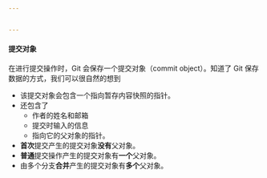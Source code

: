 ```yaml
---


---
```


<h4 id="提交对象">提交对象</h4>
<p>在进行提交操作时，Git 会保存一个提交对象（commit object）。知道了 Git 保存数据的方式，我们可以很自然的想到</p>
<ul>
<li>该提交对象会包含一个指向暂存内容快照的指针。</li>
<li>还包含了
<ul>
<li>作者的姓名和邮箱</li>
<li>提交时输入的信息</li>
<li>指向它的父对象的指针。</li>
</ul>
</li>
<li><strong>首次</strong>提交产生的提交对象<strong>没有</strong>父对象。</li>
<li><strong>普通</strong>提交操作产生的提交对象有<strong>一个</strong>父对象。</li>
<li>由多个分支<strong>合并</strong>产生的提交对象有<strong>多个</strong>父对象。</li>
</ul>

